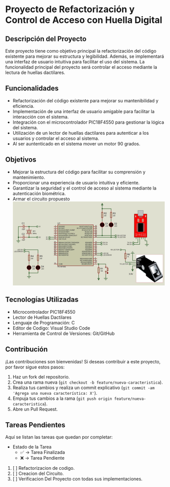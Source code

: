 # Proyecto de Refactorización y Control de Acceso con Huella Digital

## Descripción del Proyecto

Este proyecto tiene como objetivo principal la refactorización del código existente para mejorar su estructura y legibilidad. Además, se implementará una interfaz de usuario intuitiva para facilitar el uso del sistema. La funcionalidad principal del proyecto será controlar el acceso mediante la lectura de huellas dactilares.

## Funcionalidades

- Refactorización del código existente para mejorar su mantenibilidad y eficiencia.
- Implementación de una interfaz de usuario amigable para facilitar la interacción con el sistema.
- Integración con el microcontrolador PIC18F4550 para gestionar la lógica del sistema.
- Utilización de un lector de huellas dactilares para autenticar a los usuarios y controlar el acceso al sistema.
- Al ser auntenticado en el sistema mover un motor 90 grados.

## Objetivos

- Mejorar la estructura del código para facilitar su comprensión y mantenimiento.
- Proporcionar una experiencia de usuario intuitiva y eficiente.
- Garantizar la seguridad y el control de acceso al sistema mediante la autenticación biométrica.
- Armar el circuito propuesto
![Imagen del circuito propuesto](Images/circuitoSensor.jpeg)

## Tecnologías Utilizadas

- Microcontrolador PIC18F4550
- Lector de Huellas Dactilares
- Lenguaje de Programación: C
- Editor de Codigo: Visual Studio Code 
- Herramienta de Control de Versiones: Git/GitHub

## Contribución

¡Las contribuciones son bienvenidas! Si deseas contribuir a este proyecto, por favor sigue estos pasos:

1. Haz un fork del repositorio.
2. Crea una rama nueva (`git checkout -b feature/nueva-caracteristica`).
3. Realiza tus cambios y realiza un commit explicativo (`git commit -am 'Agrega una nueva característica: X'`).
4. Empuja tus cambios a la rama (`git push origin feature/nueva-caracteristica`).
5. Abre un Pull Request.

## Tareas Pendientes

Aquí se listan las tareas que quedan por completar:

- Estado de la Tarea
  - ✅ -> Tarea Finalizada
  - ❌ -> Tarea Pendiente

1. [ ] Refactorizacion de codigo.
2. [ ] Creacion del Circuito.
3. [ ] Verificacion Del Proyecto con todas sus implementaciones.
